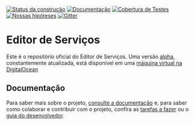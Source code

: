 [![Status da construção](https://snap-ci.com/servicosgovbr/editor-de-servicos/branch/master/build_image)](https://snap-ci.com/servicosgovbr/editor-de-servicos/branch/master)
[![Documentação](https://img.shields.io/badge/docs-latest-brightgreen.svg)](http://servicosgovbr.github.io/portal-de-servicos/)
[![Cobertura de Testes](https://coveralls.io/repos/servicosgovbr/editor-de-servicos/badge.svg?branch=master)](https://coveralls.io/r/servicosgovbr/editor-de-servicos?branch=master)
[![Nossas hipóteses](https://badge.waffle.io/servicosgovbr/portal-de-servicos.svg?label=in%20progress&title=Nossas%20hipóteses)](http://waffle.io/servicosgovbr/portal-de-servicos)
[![Gitter](https://badges.gitter.im/Fale%20conosco.svg)](https://gitter.im/servicosgovbr/portal-de-servicos?utm_source=badge&utm_medium=badge&utm_campaign=pr-badge)

Editor de Serviços
====

Este é o repositório oficial do Editor de Serviços. Uma versão [alpha](http://en.wikipedia.org/wiki/Software_release_life_cycle#Alpha), constantemente atualizada, está disponível em uma [máquina virtual na DigitalOcean](http://104.236.231.239/editar)

Documentação
----

Para saber mais sobre o projeto, [consulte a documentação](http://servicosgovbr.github.io/editor-de-servicos/) e,
para saber como colaborar e contribuir com o projeto, confira as [tarefas a fazer][ISSUES] ou o
[guia do desenvolvedor](http://servicosgovbr.github.io/editor-de-servicos/desenvolvimento/index.html).

[ISSUES]:https://github.com/servicosgovbr/editor-de-servicos/issues
